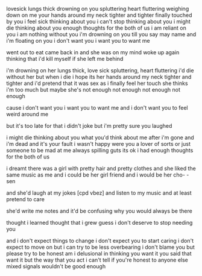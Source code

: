 
lovesick
lungs thick
drowning on you
spluttering
heart fluttering
weighing down on me
your hands around my neck
tighter and tighter
finally touched by you
i feel sick thinking about you
i can't stop thinking about you
i might die thinking about you
enough thoughts for the both of us
i am reliant on you
i am nothing without you
i'm drowning on you 
till you say may name
and i'm floating on you
i don't want you
i want you to want me





went out to eat 
came back in 
and she was on my mind
woke up again
thinking that i'd kill myself
if she left me behind

i'm drowning on her
lungs thick, love sick
spluttering, heart fluttering
i'd die without her
but when i die 
i hope its her hands around my neck
tighter and tighter
and i'd pretend that it was sex
as i finally feel her touch
she thinks i'm too much
but maybe she's
not enough not enough
not enough not enough

cause i don't want you
i want you to want me
and i don't want you to
feel weird around me

but it's too late for that
i didn't joke but i'm pretty sure you laughed

i might die thinking about you
what you'd think about me
after i'm gone and i'm dead and it's 
your fault i wasn't happy
were you a lover of sorts
or just someone to be mad at me
always spilling guts
its ok i had enough thoughts 
for the both of us

i dreamt there was a girl
with pretty hair and pretty clothes
and she liked the same music as me
and i could be her girl
friend and i would be her cho-
-sen 


and she'd laugh at my jokes [cpd vbez]
and listen to my music
and at least pretend to care

she'd write me notes
and it'd be confusing
why you would always be there

thought i learned
thought that i grew
guess i don't deserve
to stop needing you

and i don't expect things to change
i don't expect you to start caring
i don't expect to move on
but i can try to be less overbearing
i don't blame you
but please try to be honest
am i delusional
in thinking you want it
you said that want it
but the way that you act 
i can't tell if you're honest
to anyone else mixed signals
wouldn't be good enough
